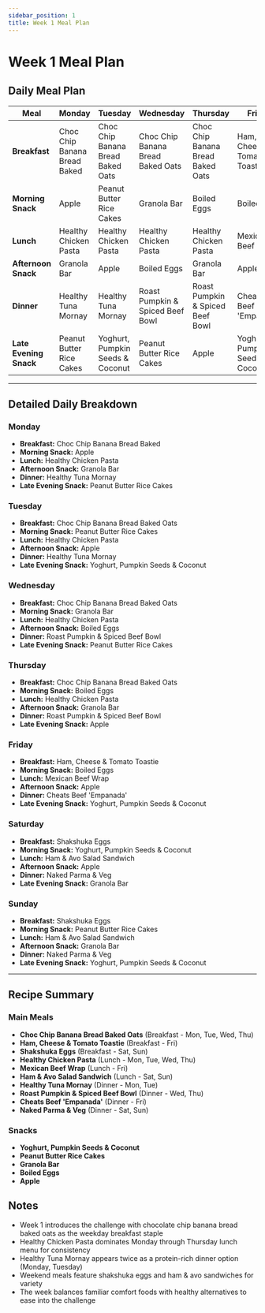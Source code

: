 ```yaml
---
sidebar_position: 1
title: Week 1 Meal Plan
---
```


# Week 1 Meal Plan

## Daily Meal Plan

| Meal | Monday | Tuesday | Wednesday | Thursday | Friday | Saturday | Sunday |
|------|--------|---------|-----------|----------|--------|----------|--------|
| **Breakfast** | Choc Chip Banana Bread Baked | Choc Chip Banana Bread Baked Oats | Choc Chip Banana Bread Baked Oats | Choc Chip Banana Bread Baked Oats | Ham, Cheese & Tomato Toastie | Shakshuka Eggs | Shakshuka Eggs |
| **Morning Snack** | Apple | Peanut Butter Rice Cakes | Granola Bar | Boiled Eggs | Boiled Eggs | Yoghurt, Pumpkin Seeds & Coconut | Peanut Butter Rice Cakes |
| **Lunch** | Healthy Chicken Pasta | Healthy Chicken Pasta | Healthy Chicken Pasta | Healthy Chicken Pasta | Mexican Beef Wrap | Ham & Avo Salad Sandwich | Ham & Avo Salad Sandwich |
| **Afternoon Snack** | Granola Bar | Apple | Boiled Eggs | Granola Bar | Apple | Apple | Granola Bar |
| **Dinner** |  Healthy Tuna Mornay | Healthy Tuna Mornay | Roast Pumpkin & Spiced Beef Bowl | Roast Pumpkin & Spiced Beef Bowl | Cheats Beef 'Empanada' | Naked Parma & Veg | Naked Parma & Veg |
| **Late Evening Snack** | Peanut Butter Rice Cakes | Yoghurt, Pumpkin Seeds & Coconut | Peanut Butter Rice Cakes | Apple | Yoghurt, Pumpkin Seeds & Coconut | Granola Bar | Yoghurt, Pumpkin Seeds & Coconut |

---

## Detailed Daily Breakdown

### Monday
- **Breakfast:** Choc Chip Banana Bread Baked
- **Morning Snack:** Apple
- **Lunch:** Healthy Chicken Pasta
- **Afternoon Snack:** Granola Bar
- **Dinner:** Healthy Tuna Mornay
- **Late Evening Snack:** Peanut Butter Rice Cakes

### Tuesday
- **Breakfast:** Choc Chip Banana Bread Baked Oats
- **Morning Snack:** Peanut Butter Rice Cakes
- **Lunch:** Healthy Chicken Pasta
- **Afternoon Snack:** Apple
- **Dinner:** Healthy Tuna Mornay
- **Late Evening Snack:** Yoghurt, Pumpkin Seeds & Coconut

### Wednesday
- **Breakfast:** Choc Chip Banana Bread Baked Oats
- **Morning Snack:** Granola Bar
- **Lunch:** Healthy Chicken Pasta
- **Afternoon Snack:** Boiled Eggs
- **Dinner:** Roast Pumpkin & Spiced Beef Bowl
- **Late Evening Snack:** Peanut Butter Rice Cakes

### Thursday
- **Breakfast:** Choc Chip Banana Bread Baked Oats
- **Morning Snack:** Boiled Eggs
- **Lunch:** Healthy Chicken Pasta
- **Afternoon Snack:** Granola Bar
- **Dinner:** Roast Pumpkin & Spiced Beef Bowl
- **Late Evening Snack:** Apple

### Friday
- **Breakfast:** Ham, Cheese & Tomato Toastie
- **Morning Snack:** Boiled Eggs
- **Lunch:** Mexican Beef Wrap
- **Afternoon Snack:** Apple
- **Dinner:** Cheats Beef 'Empanada'
- **Late Evening Snack:** Yoghurt, Pumpkin Seeds & Coconut

### Saturday
- **Breakfast:** Shakshuka Eggs
- **Morning Snack:** Yoghurt, Pumpkin Seeds & Coconut
- **Lunch:** Ham & Avo Salad Sandwich
- **Afternoon Snack:** Apple
- **Dinner:** Naked Parma & Veg
- **Late Evening Snack:** Granola Bar

### Sunday
- **Breakfast:** Shakshuka Eggs
- **Morning Snack:** Peanut Butter Rice Cakes
- **Lunch:** Ham & Avo Salad Sandwich
- **Afternoon Snack:** Granola Bar
- **Dinner:** Naked Parma & Veg
- **Late Evening Snack:** Yoghurt, Pumpkin Seeds & Coconut

---

## Recipe Summary

### Main Meals
- **Choc Chip Banana Bread Baked Oats** (Breakfast - Mon, Tue, Wed, Thu)
- **Ham, Cheese & Tomato Toastie** (Breakfast - Fri)
- **Shakshuka Eggs** (Breakfast - Sat, Sun)
- **Healthy Chicken Pasta** (Lunch - Mon, Tue, Wed, Thu)
- **Mexican Beef Wrap** (Lunch - Fri)
- **Ham & Avo Salad Sandwich** (Lunch - Sat, Sun)
- **Healthy Tuna Mornay** (Dinner - Mon, Tue)
- **Roast Pumpkin & Spiced Beef Bowl** (Dinner - Wed, Thu)
- **Cheats Beef 'Empanada'** (Dinner - Fri)
- **Naked Parma & Veg** (Dinner - Sat, Sun)

### Snacks
- **Yoghurt, Pumpkin Seeds & Coconut**
- **Peanut Butter Rice Cakes**
- **Granola Bar**
- **Boiled Eggs**
- **Apple**

## Notes
- Week 1 introduces the challenge with chocolate chip banana bread baked oats as the weekday breakfast staple
- Healthy Chicken Pasta dominates Monday through Thursday lunch menu for consistency
- Healthy Tuna Mornay appears twice as a protein-rich dinner option (Monday, Tuesday)
- Weekend meals feature shakshuka eggs and ham & avo sandwiches for variety
- The week balances familiar comfort foods with healthy alternatives to ease into the challenge

